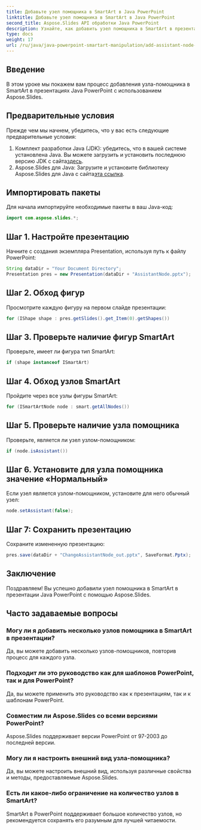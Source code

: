 ```yaml
---
title: Добавьте узел помощника в SmartArt в Java PowerPoint
linktitle: Добавьте узел помощника в SmartArt в Java PowerPoint
second_title: Aspose.Slides API обработки Java PowerPoint
description: Узнайте, как добавить узел помощника в SmartArt в презентациях Java PowerPoint с помощью Aspose.Slides. Совершенствуйте свои навыки редактирования PowerPoint.
type: docs
weight: 17
url: /ru/java/java-powerpoint-smartart-manipulation/add-assistant-node-smartart-java-powerpoint/
---
```

## Введение
В этом уроке мы покажем вам процесс добавления узла-помощника в SmartArt в презентациях Java PowerPoint с использованием Aspose.Slides.
## Предварительные условия
Прежде чем мы начнем, убедитесь, что у вас есть следующие предварительные условия:
1.  Комплект разработки Java (JDK): убедитесь, что в вашей системе установлена Java. Вы можете загрузить и установить последнюю версию JDK с сайта[здесь](https://www.oracle.com/java/technologies/javase-jdk15-downloads.html).
2.  Aspose.Slides для Java: Загрузите и установите библиотеку Aspose.Slides для Java с сайта[эта ссылка](https://releases.aspose.com/slides/java/).

## Импортировать пакеты
Для начала импортируйте необходимые пакеты в ваш Java-код:
```java
import com.aspose.slides.*;
```
## Шаг 1. Настройте презентацию
Начните с создания экземпляра Presentation, используя путь к файлу PowerPoint:
```java
String dataDir = "Your Document Directory";
Presentation pres = new Presentation(dataDir + "AssistantNode.pptx");
```
## Шаг 2. Обход фигур
Просмотрите каждую фигуру на первом слайде презентации:
```java
for (IShape shape : pres.getSlides().get_Item(0).getShapes())
```
## Шаг 3. Проверьте наличие фигур SmartArt
Проверьте, имеет ли фигура тип SmartArt:
```java
if (shape instanceof ISmartArt)
```
## Шаг 4. Обход узлов SmartArt
Пройдите через все узлы фигуры SmartArt:
```java
for (ISmartArtNode node : smart.getAllNodes())
```
## Шаг 5. Проверьте наличие узла помощника
Проверьте, является ли узел узлом-помощником:
```java
if (node.isAssistant())
```
## Шаг 6. Установите для узла помощника значение «Нормальный»
Если узел является узлом-помощником, установите для него обычный узел:
```java
node.setAssistant(false);
```
## Шаг 7: Сохранить презентацию
Сохраните измененную презентацию:
```java
pres.save(dataDir + "ChangeAssistantNode_out.pptx", SaveFormat.Pptx);
```

## Заключение
Поздравляем! Вы успешно добавили узел помощника в SmartArt в презентации Java PowerPoint с помощью Aspose.Slides.

## Часто задаваемые вопросы
### Могу ли я добавить несколько узлов помощника в SmartArt в презентации?
Да, вы можете добавить несколько узлов-помощников, повторив процесс для каждого узла.
### Подходит ли это руководство как для шаблонов PowerPoint, так и для PowerPoint?
Да, вы можете применить это руководство как к презентациям, так и к шаблонам PowerPoint.
### Совместим ли Aspose.Slides со всеми версиями PowerPoint?
Aspose.Slides поддерживает версии PowerPoint от 97-2003 до последней версии.
### Могу ли я настроить внешний вид узла-помощника?
Да, вы можете настроить внешний вид, используя различные свойства и методы, предоставляемые Aspose.Slides.
### Есть ли какое-либо ограничение на количество узлов в SmartArt?
SmartArt в PowerPoint поддерживает большое количество узлов, но рекомендуется сохранять его разумным для лучшей читаемости.
